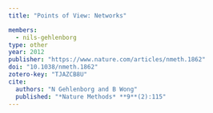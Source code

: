 ```yaml
---
title: "Points of View: Networks"

members:
  - nils-gehlenborg
type: other
year: 2012
publisher: "https://www.nature.com/articles/nmeth.1862"
doi: "10.1038/nmeth.1862"
zotero-key: "TJAZCB8U"
cite:
  authors: "N Gehlenborg and B Wong"
  published: "*Nature Methods* **9**(2):115"
---
```

